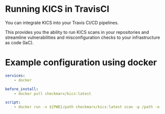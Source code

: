 # Running KICS in TravisCI

You can integrate KICS into your Travis CI/CD pipelines.

This provides you the ability to run KICS scans in your repositories and streamline vulnerabilities and misconfiguration checks to your infrastructure as code (IaC).

# Example configuration using docker

```yaml
services:
    - docker

before_install:
    - docker pull checkmarx/kics:latest

script:
    - docker run -v ${PWD}/path checkmarx/kics:latest scan -p /path -o ${PWD} --ci --ignore-on-exit results
```
